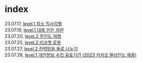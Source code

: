 # index
23.07.17, [level.1 최소 직사각형](https://github.com/Watersky-Network/coding-test-study/blob/main/%EA%B9%80%EC%9E%AC%ED%99%8D/level1/%EC%B5%9C%EC%86%8C%EC%A7%81%EC%82%AC%EA%B0%81%ED%98%95/README.md)
<br>
23.07.19, [level.1 대충 만든 자판](https://github.com/Watersky-Network/coding-test-study/blob/main/%EA%B9%80%EC%9E%AC%ED%99%8D/level1/%EB%8C%80%EC%B6%A9%EB%A7%8C%EB%93%A0%EC%9E%90%ED%8C%90/README.md)
<br>
23.07.20, [level.2 무인도 여행](https://github.com/Watersky-Network/coding-test-study/blob/main/%EA%B9%80%EC%9E%AC%ED%99%8D/level2/%EB%AC%B4%EC%9D%B8%EB%8F%84%20%EC%97%AC%ED%96%89/README.md)
<br>
23.07.25, [level.2 리코쳇 로봇](https://github.com/Watersky-Network/coding-test-study/blob/main/%EA%B9%80%EC%9E%AC%ED%99%8D/level2/%EB%A6%AC%EC%BD%94%EC%B3%87%20%EB%A1%9C%EB%B4%87/README.md)
<br>
23.07.27, [level.2 전력망을 둘로 나누기](https://github.com/Watersky-Network/coding-test-study/blob/main/%EA%B9%80%EC%9E%AC%ED%99%8D/level2/%EC%A0%84%EB%A0%A5%EB%A7%9D%EC%9D%84%20%EB%91%98%EB%A1%9C%20%EB%82%98%EB%88%84%EA%B8%B0/README.md)
<br>
23.07.28, [level.1 개인정보 수집 유효기간 (2023 카카오 블라인드 채용)](https://github.com/Watersky-Network/coding-test-study/blob/main/%EA%B9%80%EC%9E%AC%ED%99%8D/level1/%EA%B0%9C%EC%9D%B8%EC%A0%95%EB%B3%B4%20%EC%88%98%EC%A7%91%20%EC%9C%A0%ED%9A%A8%EA%B8%B0%EA%B0%84%20(2023%20%EC%B9%B4%EC%B9%B4%EC%98%A4%20%EB%B8%94%EB%9D%BC%EC%9D%B8%EB%93%9C%20%EC%B1%84%EC%9A%A9)/README.md)
